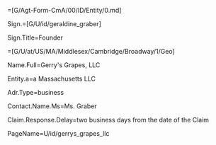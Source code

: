 =[G/Agt-Form-CmA/00/ID/Entity/0.md]

Sign.=[G/U/id/geraldine_graber]

Sign.Title=Founder

=[G/U/at/US/MA/Middlesex/Cambridge/Broadway/1/Geo]

Name.Full=Gerry's Grapes, LLC

Entity.a=a Massachusetts LLC

Adr.Type=business

Contact.Name.Ms=Ms. Graber

Claim.Response.Delay=two business days from the date of the Claim

PageName=U/id/gerrys_grapes_llc
